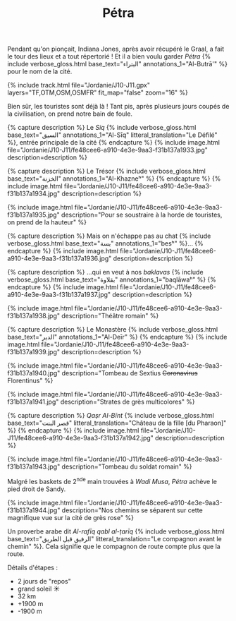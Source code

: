 ﻿---
title: "Pétra"
permalink: /Jordanie/J10-J11/
sidebar:
  nav: "jordanie"
enable_tracks: true
---

Pendant qu'on pionçait, Indiana Jones, après avoir récupéré le Graal, a fait le tour des lieux et a tout répertorié !
Et il a bien voulu garder *Pétra*
{% include verbose_gloss.html base_text="البتراء" annotations_1="Al-Butrā'" %}
pour le nom de la cité.

{% include track.html file="Jordanie/J10-J11.gpx" layers="TF,OTM,OSM,OSMFR" fit_map="false" zoom="16" %}

Bien sûr, les touristes sont déjà là ! Tant pis, après plusieurs jours coupés de la civilisation, on prend notre bain de foule.

{% capture description %}
Le *Siq*
{% include verbose_gloss.html base_text="السيق" annotations_1="Al-Sīq" litteral_translation="Le Défilé" %}, entrée principale de la cité
{% endcapture %}
{% include image.html file="Jordanie/J10-J11/fe48cee6-a910-4e3e-9aa3-f31b137a1933.jpg" description=description %}

{% capture description %}
Le Trésor
{% include verbose_gloss.html base_text="الخزنة‎" annotations_1="Al-Khazneʰ" %}
{% endcapture %}
{% include image.html file="Jordanie/J10-J11/fe48cee6-a910-4e3e-9aa3-f31b137a1934.jpg" description=description %}

{% include image.html file="Jordanie/J10-J11/fe48cee6-a910-4e3e-9aa3-f31b137a1935.jpg" description="Pour se soustraire à la horde de touristes, on prend de la hauteur" %}

{% capture description %}
Mais on n'échappe pas au chat
{% include verbose_gloss.html base_text="بسة" annotations_1="besʰ" %}...
{% endcapture %}
{% include image.html file="Jordanie/J10-J11/fe48cee6-a910-4e3e-9aa3-f31b137a1936.jpg" description=description %}

{% capture description %}
...qui en veut à nos *baklavas*
{% include verbose_gloss.html base_text="بقلاوة" annotations_1="baqlāwaʰ" %}
{% endcapture %}
{% include image.html file="Jordanie/J10-J11/fe48cee6-a910-4e3e-9aa3-f31b137a1937.jpg" description=description %}

{% include image.html file="Jordanie/J10-J11/fe48cee6-a910-4e3e-9aa3-f31b137a1938.jpg" description="Théâtre romain" %}

{% capture description %}
Le Monastère
{% include verbose_gloss.html base_text="الدير" annotations_1="Al-Deīr" %}
{% endcapture %}
{% include image.html file="Jordanie/J10-J11/fe48cee6-a910-4e3e-9aa3-f31b137a1939.jpg" description=description %}

{% include image.html file="Jordanie/J10-J11/fe48cee6-a910-4e3e-9aa3-f31b137a1940.jpg" description="Tombeau de Sextius ~~Coronavirus~~ Florentinus" %}

{% include image.html file="Jordanie/J10-J11/fe48cee6-a910-4e3e-9aa3-f31b137a1941.jpg" description="Strates de grès multicolores" %}

{% capture description %}
*Qaṣr Al-Bīnt*
{% include verbose_gloss.html base_text="قصر البنت" litteral_translation="Château de la fille [du Pharaon]" %}
{% endcapture %}
{% include image.html file="Jordanie/J10-J11/fe48cee6-a910-4e3e-9aa3-f31b137a1942.jpg" description=description %}

{% include image.html file="Jordanie/J10-J11/fe48cee6-a910-4e3e-9aa3-f31b137a1943.jpg" description="Tombeau du soldat romain" %}

Malgré les baskets de 2<sup>nde</sup> main trouvées à *Wadi Musa*, *Pétra* achève le pied droit de Sandy.

{% include image.html file="Jordanie/J10-J11/fe48cee6-a910-4e3e-9aa3-f31b137a1944.jpg" description="Nos chemins se séparent sur cette magnifique vue sur la cité de grès rose" %}

Un proverbe arabe dit *Al-rafīq qabl al-ṭarīq*
{% include verbose_gloss.html base_text="الرفيق قبل الطريق" litteral_translation="Le compagnon avant le chemin" %}.
Cela signifie que le compagnon de route compte plus que la route.

Détails d'étapes :
* 2 jours de "repos"
* grand soleil :sunny:
* 32 km
* +1900 m
* -1900 m
